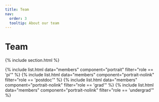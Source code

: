 ```yaml
---
title: Team
nav:
  order: 3
  tooltip: About our team
---
```


# Team

{% include section.html %}

{% include list.html data="members" component="portrait" filter="role == 'pi'" %}
{% include list.html data="members" component="portrait-nolink" filter="role == 'postdoc'" %}
{% include list.html data="members" component="portrait-nolink" filter="role == 'grad'" %}
{% include list.html data="members" component="portrait-nolink" filter="role == 'undergrad'" %}

